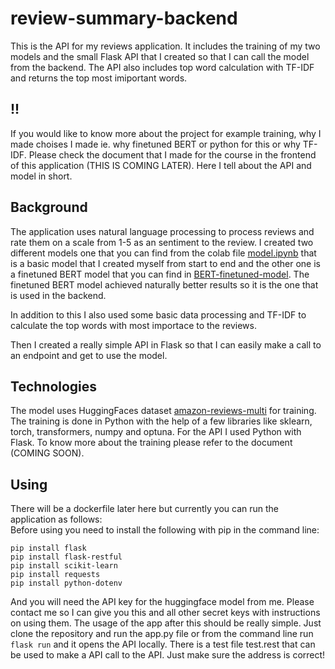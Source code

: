 # review-summary-backend

This is the API for my reviews application. It includes the training of my two models and the small Flask API that I created so that I can call the model from the backend. The API also includes top word calculation with TF-IDF and returns the top most imiportant words.

## !!

If you would like to know more about the project for example training, why I made choises I made ie. why finetuned BERT or python for this or why TF-IDF. Please check the document that I made for the course in the frontend of this application (THIS IS COMING LATER). Here I tell about the API and model in short.

## Background

The application uses natural language processing to process reviews and rate them on a scale from 1-5 as an sentiment to the review. I created two different models one that you can find from the colab file [model.ipynb](https://github.com/Iispar/review-summary-API/blob/main/model.ipynb) that is a basic model that I created myself from start to end and the other one is a finetuned BERT model that you can find in [BERT-finetuned-model](https://github.com/Iispar/review-summary-API/blob/main/BERT-finetuned-model.ipynb). The finetuned BERT model achieved naturally better results so it is the one that is used in the backend.

In addition to this I also used some basic data processing and TF-IDF to calculate the top words with most importace to the reviews. 

Then I created a really simple API in Flask so that I can easily make a call to an endpoint and get to use the model.

## Technologies

The model uses HuggingFaces dataset [amazon-reviews-multi](https://huggingface.co/datasets/amazon_reviews_multi/viewer/en/train) for training. The training is done in Python with the help of a few libraries like sklearn, torch, transformers, numpy and optuna. For the API I used Python with Flask. To know more about the training please refer to the document (COMING SOON).

## Using
There will be a dockerfile later here but currently you can run the application as follows: <br />
Before using you need to install the following with pip in the command line:
```
pip install flask
pip install flask-restful
pip install scikit-learn
pip install requests
pip install python-dotenv
```
And you will need the API key for the huggingface model from me. Please contact me so I can give you this and all other secret keys with instructions on using them.
The usage of the app after this should be really simple. Just clone the repository and run the app.py file or from the command line run ```flask run``` and it opens the API locally. There is a test file test.rest that can be used to make a API call to the API. Just make sure the address is correct!

